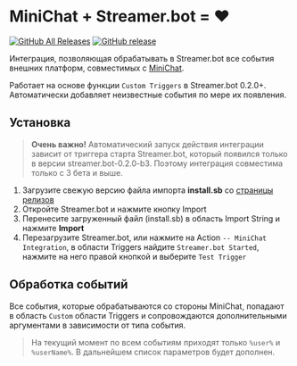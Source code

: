 # MiniChat + Streamer.bot = ♥️

[![GitHub All Releases](https://img.shields.io/github/downloads/play-code-live/streamer.bot-minichat/total.svg)](https://github.com/play-code-live/streamer.bot-minichat/releases) [![GitHub release](https://img.shields.io/github/release/play-code-live/streamer.bot-minichat.svg)](https://github.com/play-code-live/streamer.bot-minichat/releases)

Интеграция, позволяющая обрабатывать в Streamer.bot все события внешних платформ, совместимых с [MiniChat](https://discord.gg/S3mNeDCTTF).

Работает на основе функции `Custom Triggers` в Streamer.bot 0.2.0+. Автоматически добавляет неизвестные события по мере их появления.

## Установка

> **Очень важно!** Автоматический запуск действия интеграции зависит от триггера старта Streamer.bot, который появился только в версии streamer.bot-0.2.0-b3. Поэтому интеграция совместима только с 3 бета и выше.

1. Загрузите свежую версию файла импорта **install.sb** со [страницы релизов](https://github.com/play-code-live/streamer.bot-minichat/releases)
2. Откройте Streamer.bot и нажмите кнопку Import
3. Перенесите загруженный файл (install.sb) в область Import String и нажмите **Import**
4. Перезагрузите Streamer.bot, или нажмите на Action `-- MiniChat Integration`, в области Triggers найдите `Streamer.bot Started`, нажмите на него правой кнопкой и выберите `Test Trigger`

## Обработка событий

Все события, которые обрабатываются со стороны MiniChat, попадают в область `Custom` области Triggers и сопровождаются дополнительными аргументами в зависимости от типа события.

> На текущий момент по всем событиям приходят только `%user%` и `%userName%`. В дальнейшем список параметров будет дополнен.